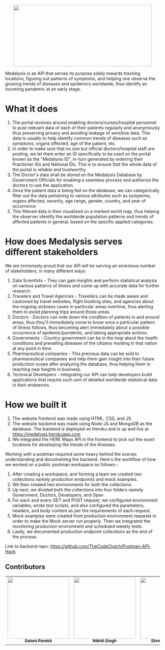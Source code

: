 <p align="center">
<img width="450" height="200" src="https://github.com/TheCodeClutch/Postman-API-Hack-frontend/blob/main/images/logo.JPG">
</p>

Medalysis is an API that serves its purpose solely towards tracking locations, figuring out patterns of symptoms, and helping one observe the growing trends of diseases and epidemics worldwide, thus identify an incoming pandemic at an early stage.

# What it does

1. The portal revolves around enabling doctors/nurses/hospital personnel to post relevant data of each of their patients regularly and anonymously thus preserving privacy and avoiding leakage of sensitive data. This data is usually to help identify common trends of diseases such as symptoms, organs affected, age of the patient, etc.
2. In order to make sure that no one but official doctors/hospital staff are posting, we let them enter an ID specifically to be used on the portal known as the "Medalysis ID", in-turn generated by entering their Practioner IDs and National IDs. This is to ensure that the whole data of the portal is reliable and trustworthy.
3. The Doctor's data shall be stored on the Medalysis Database by Government Officials for enabling a seamless process and authorize the doctors to use the application.
4. Once the patient data is being fed on the database, we can categorically filter out the data pertaining to various attributes such as symptoms, organs affected, severity, age range, gender, country, and year of occurrence
5. This filtered data is then visualized on a marked world map, thus helping the observer identify the worldwide population patterns and trends of affected patients in general, based on the specific applied categories.


# How does Medalysis serves different stakeholders

We are immensely proud that our API will be serving an enormous number of stakeholders, in many different ways: 
1. Data Scientists - They can gain insights and perform statistical analysis on various patterns of illness and come up with accurate data for further research.
2. Travelers and Travel Agencies - Travellers can be made aware and cautioned by travel websites, flight booking sites, and agencies about the ongoing sickness cases in particular areas overtime, thus alerting them to avoid planning trips around those areas.
3. Doctors - Doctors can note down the condition of patients in and around areas, thus they'll immediately come to know once a particular pattern of illness follows, thus becoming alert immediately about a possible occurrence of epidemic/pandemic, and taking appropriate actions.
4. Governments - Country government can be in the loop about the health conditions and prevailing diseases of the citizens residing in that nation at any point in time.
5. Pharmaceutical companies - This precious data can be sold to pharmaceutical companies and help them gain insight into their future production scope after analyzing the database, thus helping them in reaching new heights in business.
6. Technical Developers - Integrating our API can help developers build applications that require such sort of detailed worldwide statistical data in their endeavors.

# How we built it

1. The website frontend was made using HTML, CSS, and JS.
2. The website backend was made using Node JS and MongoDB as the database. The backend is deployed on Heroku and is up and live at https://medalysis.herokuapp.com
3. We integrated the HERE Maps API in the frontend to pick out the exact locations for developing the trends of the illnesses.

Working with a postman required some heavy behind the scenes understanding and documenting the backend.
Here's the workflow of how we worked on a public postman workspace as follows:-

1. After creating a workspace, and forming a team we created two collections namely production endpoints and mock examples.
2. We then created two environments for both the collections.
3. Up next, we divided both the collections into four folders namely Government, Doctors, Developers, and Open
4. For each and every GET and POST request, we configured environment variables, wrote test scripts, and also configured the parameters, headers, and body content as per the requirements of each request.
5. Mock examples were created from production environment requests in order to make the Mock server run properly. Then we integrated the monitoring production environment and scheduled weekly tests.
6. Lastly, we documented production endpoint collections as the end of the process.

Link to backend repo: https://github.com/TheCodeClutch/Postman-API-Hack



## Contributors

<table>
  <tr>
    <td align="center"><a href="http://github.com/saloni0104"><img src="https://github.com/TheCodeClutch/Postman-API-Hack-frontend/blob/main/images/saloni.PNG" width="200px;"  height="200px;" alt=""/><br /><sub><b>Saloni Parekh</b></sub></a><br />
   </td>
   </td>
    <td align="center"><a href="http://github.com/nikhils4"><img src="https://github.com/TheCodeClutch/Postman-API-Hack-frontend/blob/main/images/nikhil.jpg" width="200px;" height="200px;" alt=""/><br /><sub><b>Nikhil Singh</b></sub></a><br />
   </td>
    <td align="center"><a href="http://github.com/mshreya9"><img src="https://github.com/TheCodeClutch/Postman-API-Hack-frontend/blob/main/images/shreya.jpg" width="200px;" height="200px;" alt=""/><br /><sub><b>Shreya Maheshwari</b></sub></a><br/>
    </td>
</tr>
</table>
